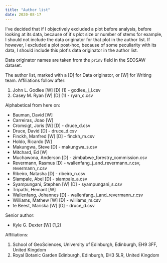 ```yaml
---
title: "Author list"
date: 2020-08-17
---
```


I've decided that if I objectively excluded a plot before analysis, before looking at its data, because of it's plot size or number of stems for example, I should not include the data originator for that plot in the author list. If however, I excluded a plot post-hoc, because of some peculiarity with its data, I should include this plot's data originator in the author list.

Data originator names are taken from the `prinv` field in the SEOSAW dataset.

The author list, marked with a [D] for Data originator, or [W] for Writing team. Affiliations follow after:

1. John L. Godlee [W] [D] (1) - godlee_j_l.csv
2. Casey M. Ryan [W] [D] (1) - ryan_c.csv

Alphabetical from here on:

* Bauman, David [W]
* Carreiras, Joao [W]
* Cromsigt, Joris [W] [D] - druce_d.csv
* Druce, David [D] - druce_d.csv
* Finckh, Manfred [W] [D] - finckh_m.csv
* Holdo, Ricardo [W]
* Makungwa, Steve [D] - makungwa_s.csv
* Mitchard, Ed [W]
* Muchawona, Anderson [D] - zimbabwe_forestry_commission.csv
* Revermann, Rasmus [D] - wallenfang_j_and_revermann_r.csv, revermann_r.csv
* Ribeiro, Natasha [D] - ribeiro_n.csv
* Siampale, Abel [D] - siampale_a.csv
* Syampungani, Stephen [W] [D] - syampungani_s.csv
* Tripathi, Hemant [W]
* Wallenfang, Johannes [D] - wallenfang_j_and_revermann_r.csv
* Williams, Mathew [W] [D] - williams_m.csv
* te Beest, Mariska [W] [D] - druce_d.csv

Senior author: 

* Kyle G. Dexter [W] (1,2)

Affiliations:

1) School of GeoSciences, University of Edinburgh, Edinburgh, EH9 3FF, United Kingdom
2) Royal Botanic Garden Edinburgh, Edinburgh, EH3 5LR, United Kingdom

